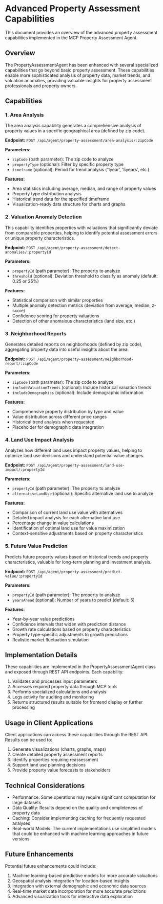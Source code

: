 # Advanced Property Assessment Capabilities

This document provides an overview of the advanced property assessment capabilities implemented in the MCP Property Assessment Agent.

## Overview

The PropertyAssessmentAgent has been enhanced with several specialized capabilities that go beyond basic property assessment. These capabilities enable more sophisticated analysis of property data, market trends, and valuation anomalies, providing valuable insights for property assessment professionals and property owners.

## Capabilities

### 1. Area Analysis

The area analysis capability generates a comprehensive analysis of property values in a specific geographical area (defined by zip code).

**Endpoint:** `POST /api/agent/property-assessment/area-analysis/:zipCode`

**Parameters:**
- `zipCode` (path parameter): The zip code to analyze
- `propertyType` (optional): Filter by specific property type
- `timeframe` (optional): Period for trend analysis ('1year', '5years', etc.)

**Features:**
- Area statistics including average, median, and range of property values
- Property type distribution analysis
- Historical trend data for the specified timeframe
- Visualization-ready data structure for charts and graphs

### 2. Valuation Anomaly Detection

This capability identifies properties with valuations that significantly deviate from comparable properties, helping to identify potential assessment errors or unique property characteristics.

**Endpoint:** `POST /api/agent/property-assessment/detect-anomalies/:propertyId`

**Parameters:**
- `propertyId` (path parameter): The property to analyze
- `threshold` (optional): Deviation threshold to classify as anomaly (default: 0.25 or 25%)

**Features:**
- Statistical comparison with similar properties
- Multiple anomaly detection metrics (deviation from average, median, z-score)
- Confidence scoring for property valuations
- Detection of other anomalous characteristics (land size, etc.)

### 3. Neighborhood Reports

Generates detailed reports on neighborhoods (defined by zip code), aggregating property data into useful insights about the area.

**Endpoint:** `POST /api/agent/property-assessment/neighborhood-report/:zipCode`

**Parameters:**
- `zipCode` (path parameter): The zip code to analyze
- `includeValuationTrends` (optional): Include historical valuation trends
- `includeDemographics` (optional): Include demographic information

**Features:**
- Comprehensive property distribution by type and value
- Value distribution across different price ranges
- Historical trend analysis when requested
- Placeholder for demographic data integration

### 4. Land Use Impact Analysis

Analyzes how different land uses impact property values, helping to optimize land use decisions and understand potential value changes.

**Endpoint:** `POST /api/agent/property-assessment/land-use-impact/:propertyId`

**Parameters:**
- `propertyId` (path parameter): The property to analyze
- `alternativeLandUse` (optional): Specific alternative land use to analyze

**Features:**
- Comparison of current land use value with alternatives
- Detailed impact analysis for each alternative land use
- Percentage change in value calculations
- Identification of optimal land use for value maximization
- Context-sensitive adjustments based on property characteristics

### 5. Future Value Prediction

Predicts future property values based on historical trends and property characteristics, valuable for long-term planning and investment analysis.

**Endpoint:** `POST /api/agent/property-assessment/predict-value/:propertyId`

**Parameters:**
- `propertyId` (path parameter): The property to analyze
- `yearsAhead` (optional): Number of years to predict (default: 5)

**Features:**
- Year-by-year value predictions
- Confidence intervals that widen with prediction distance
- Growth rate calculations based on property characteristics
- Property type-specific adjustments to growth predictions
- Realistic market fluctuation simulation

## Implementation Details

These capabilities are implemented in the PropertyAssessmentAgent class and exposed through REST API endpoints. Each capability:

1. Validates and processes input parameters
2. Accesses required property data through MCP tools
3. Performs specialized calculations and analysis
4. Logs activity for auditing and monitoring
5. Returns structured results suitable for frontend display or further processing

## Usage in Client Applications

Client applications can access these capabilities through the REST API. Results can be used to:

1. Generate visualizations (charts, graphs, maps)
2. Create detailed property assessment reports
3. Identify properties requiring reassessment
4. Support land use planning decisions
5. Provide property value forecasts to stakeholders

## Technical Considerations

- Performance: Some operations may require significant computation for large datasets
- Data Quality: Results depend on the quality and completeness of property data
- Caching: Consider implementing caching for frequently requested analyses
- Real-world Models: The current implementations use simplified models that could be enhanced with machine learning approaches in future versions

## Future Enhancements

Potential future enhancements could include:

1. Machine learning-based predictive models for more accurate valuations
2. Geospatial analysis integration for location-based insights
3. Integration with external demographic and economic data sources
4. Real-time market data incorporation for more accurate predictions
5. Advanced visualization tools for interactive data exploration